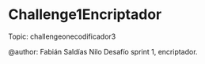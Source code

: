 # Challenge1Encriptador

Topic: challengeonecodificador3

@author: Fabián Saldías Nilo Desafío sprint 1, encriptador.

